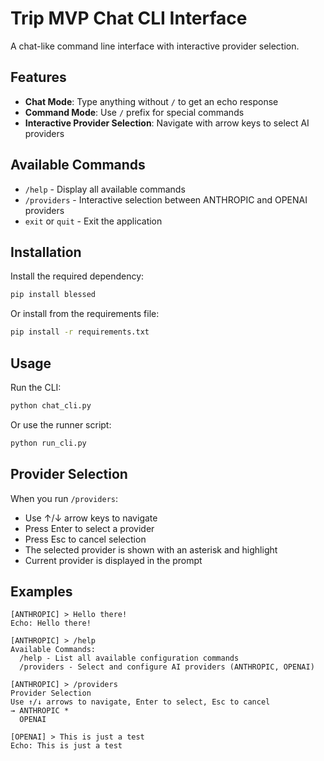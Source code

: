 # Trip MVP Chat CLI Interface

A chat-like command line interface with interactive provider selection.

## Features

- **Chat Mode**: Type anything without `/` to get an echo response
- **Command Mode**: Use `/` prefix for special commands
- **Interactive Provider Selection**: Navigate with arrow keys to select AI providers

## Available Commands

- `/help` - Display all available commands
- `/providers` - Interactive selection between ANTHROPIC and OPENAI providers
- `exit` or `quit` - Exit the application

## Installation

Install the required dependency:

```bash
pip install blessed
```

Or install from the requirements file:

```bash
pip install -r requirements.txt
```

## Usage

Run the CLI:

```bash
python chat_cli.py
```

Or use the runner script:

```bash
python run_cli.py
```

## Provider Selection

When you run `/providers`:
- Use ↑/↓ arrow keys to navigate
- Press Enter to select a provider
- Press Esc to cancel selection
- The selected provider is shown with an asterisk and highlight
- Current provider is displayed in the prompt

## Examples

```
[ANTHROPIC] > Hello there!
Echo: Hello there!

[ANTHROPIC] > /help
Available Commands:
  /help - List all available configuration commands
  /providers - Select and configure AI providers (ANTHROPIC, OPENAI)

[ANTHROPIC] > /providers
Provider Selection
Use ↑/↓ arrows to navigate, Enter to select, Esc to cancel
→ ANTHROPIC *
  OPENAI

[OPENAI] > This is just a test
Echo: This is just a test
```